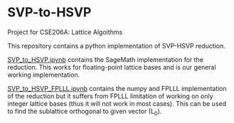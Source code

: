 # SVP-to-HSVP
Project for CSE206A: Lattice Algoithms

This repository contains a python implementation of SVP-HSVP reduction.

[SVP_to_HSVP.ipynb](SVP_to_HSVP.ipynb) contains the SageMath implementation for the reduction. This works for floating-point lattice bases and is our general working implementation.

[SVP_to_HSVP_FPLLL.ipynb](SVP_to_HSVP_FPLLL.ipynb) contains the numpy and FPLLL implementation of the reduction but it suffers from FPLLL limitation of working on only integer lattice bases (thus it will not work in most cases). This can be used to find the sublattice orthogonal to given vector (L<sub>0</sub>).

